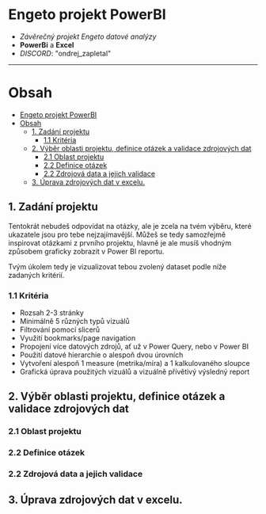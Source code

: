 # Engeto projekt PowerBI

- *Závěrečný projekt Engeto datové analýzy*
- **PowerBi** a **Excel**
- *DISCORD*: "ondrej_zapletal"
---


 # Obsah
- [Engeto projekt PowerBI](#engeto-projekt-powerbi)
- [Obsah](#obsah)
  - [1. Zadání projektu](#1-zadání-projektu)
    - [1.1 Kritéria](#11-kritéria)
  - [2. Výběr oblasti projektu, definice otázek a validace zdrojových dat](#2-výběr-oblasti-projektu-definice-otázek-a-validace-zdrojových-dat)
    - [2.1 Oblast projektu](#21-oblast-projektu)
    - [2.2 Definice otázek](#22-definice-otázek)
    - [2.2 Zdrojová data a jejich validace](#22-zdrojová-data-a-jejich-validace)
  - [3. Úprava zdrojových dat v excelu.](#3-úprava-zdrojových-dat-v-excelu)
		
  
## 1. Zadání projektu
Tentokrát nebudeš odpovídat na otázky, ale je zcela na tvém výběru, které ukazatele jsou pro tebe nejzajímavější.
Můžeš se tedy samozřejmě inspirovat otázkami z prvního projektu, hlavně je ale musíš vhodným způsobem graficky zobrazit v Power BI reportu.

Tvým úkolem tedy je vizualizovat tebou zvolený dataset podle níže zadaných kritérií.

### 1.1 Kritéria
- Rozsah 2-3 stránky
- Minimálně 5 různých typů vizuálů
- Filtrování pomocí slicerů
- Využití bookmarks/page navigation
- Propojení více datových zdrojů, ať už v Power Query, nebo v Power BI
- Použití datové hierarchie o alespoň dvou úrovních
- Vytvoření alespoň 1 measure (metrika/míra) a 1 kalkulovaného sloupce
- Grafická úprava použitých vizuálů a vizuálně přívětivý výsledný report
## 2. Výběr oblasti projektu, definice otázek a validace zdrojových dat
### 2.1 Oblast projektu
### 2.2 Definice otázek
### 2.2 Zdrojová data a jejich validace
## 3. Úprava zdrojových dat v excelu.